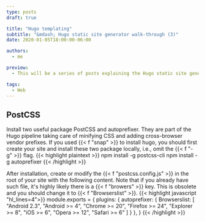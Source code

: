 ```yaml
---
type: posts
draft: true

title: "Hugo templating"
subtitle: "&mdash; Hugo static site generator walk-through (3)"
date: 2020-01-05T18:00:00-06:00

authors:
  - me

preview:
  - This will be a series of posts explaining the Hugo static site generator.

tags:
  - Web
---
```



## PostCSS
Install two useful package PostCSS and autoprefixer. They are part of the Hugo pipeline taking care of minifying CSS and adding cross-browser vendor prefixes. If you used {{< f "snap" >}} to install hugo, you should first create your site and install these two package locally, i.e., omit the {{< f "-g" >}} flag.
{{< highlight plaintext >}}
npm install -g postcss-cli
npm install -g autoprefixer
{{< /highlight >}}

After installation, create or modify the {{< f "postcss.config.js" >}} in the root of your site with the following content. Note that if you already have such file, it's highly likely there is a {{< f "browers" >}} key. This is obsolete and you should change it to {{< f "Browserslist" >}}.
{{< highlight javascript "hl_lines=4">}}
module.exports = {
    plugins: {
        autoprefixer: {
            Browserslist: [
                "Android 2.3",
                "Android >= 4",
                "Chrome >= 20",
                "Firefox >= 24",
                "Explorer >= 8",
                "iOS >= 6",
                "Opera >= 12",
                "Safari >= 6"
            ]
        }
    },
}
{{< /highlight >}}

